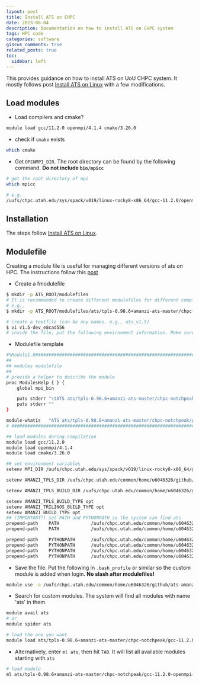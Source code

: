 ```yaml
---
layout: post
title: Install ATS on CHPC
date: 2023-08-04 
description: Documentation on how to install ATS on CHPC system
tags: HPC code 
categories: software
giscus_comments: true
related_posts: true
toc:
  sidebar: left
---
```


This provides guidance on how to install ATS on UoU CHPC system. It mostly follows post [Install ATS on Linux](/blog/2021/Compile-ATS-Master-on-Linux) with a few modifications.

## Load modules

- Load compilers and cmake? 
```bash
module load gcc/11.2.0 openmpi/4.1.4 cmake/3.26.0
```
- check if `cmake` exists
```bash
which cmake
```
 - Get `OPENMPI_DIR`. The root directory can be found by the following command. **Do not include `bin/mpicc`**

```bash
# get the root directory of mpi
which mpicc 

# e.g.
/uufs/chpc.utah.edu/sys/spack/v019/linux-rocky8-x86_64/gcc-11.2.0/openmpi-4.1.4-fvjpa3zslc4266fazcxbv6ntjgojf6rx/bin/mpicc
```

## Installation

The steps follow [Install ATS on Linux](/blog/2021/Compile-ATS-Master-on-Linux).

## Modulefile
Creating a module file is useful for managing different versions of ats on HPC. The instructions follow this [post](https://hpc.ncsu.edu/Documents/user_modules.php)
- Create a fmodulefile

```bash
$ mkdir -p ATS_ROOT/modulefiles
# It is recommended to create different modulefiles for different compilers, arch, and ats versions
# e.g.,
$ mkdir -p ATS_ROOT/modulefiles/ats/tpls-0.98.6+amanzi-ats-master/chpc-notchpeak/gcc-11.2.0-openmpi-4.1.4

# create a textfile (can be any names. e.g., ats_v1.5)
$ vi v1.5-dev_e8cad556
# inside the file, put the following environment information. Make sure the file starts with `#%Module`
```

- Modulefile template

```bash
#%Module1.0#####################################################################
##
## modules modulefile
##
# provide a helper to describe the module
proc ModulesHelp { } {
    global mpi_bin

    puts stderr "\tATS ats/tpls-0.98.6+amanzi-ats-master/chpc-notchpeak/gcc-11.2.0-openmpi-4.1.4/opt repository, opt build"
    puts stderr ""
}

module-whatis   "ATS ats/tpls-0.98.6+amanzi-ats-master/chpc-notchpeak/gcc-11.2.0-openmpi-4.1.4/opt opt build"
# #############################################################################

## load modules during compilation
module load gcc/11.2.0
module load openmpi/4.1.4
module load cmake/3.26.0

## set environment variables
setenv MPI_DIR /uufs/chpc.utah.edu/sys/spack/v019/linux-rocky8-x86_64/gcc-11.2.0/openmpi-4.1.4-fvjpa3zslc4266fazcxbv6ntjgojf6rx

setenv AMANZI_TPLS_DIR /uufs/chpc.utah.edu/common/home/u6046326/github/ats-amanzi-Jul2023/amanzi_tpls-install-master-Release

setenv AMANZI_TPLS_BUILD_DIR /uufs/chpc.utah.edu/common/home/u6046326/github/ats-amanzi-Jul2023/amanzi_tpls-build-master-Release

setenv AMANZI_TPLS_BUILD_TYPE opt
setenv AMANZI_TRILINOS_BUILD_TYPE opt
setenv AMANZI_BUILD_TYPE opt
## (IMPORTANT!) set PATH and PYTHONPATH so the system can find ats
prepend-path    PATH            /uufs/chpc.utah.edu/common/home/u6046326/github/ats-amanzi-Jul2023/amanzi_tpls-install-master-Release/bin
prepend-path    PATH            /uufs/chpc.utah.edu/common/home/u6046326/github/ats-amanzi-Jul2023/amanzi-install-master-Release/bin

prepend-path    PYTHONPATH      /uufs/chpc.utah.edu/common/home/u6046326/github/ats-amanzi-Jul2023/amanzi_tpls-install-master-Release/SEACAS/lib
prepend-path    PYTHONPATH      /uufs/chpc.utah.edu/common/home/u6046326/github/ats-amanzi-Jul2023/repos/amanzi/tools/amanzi_xml
prepend-path    PYTHONPATH      /uufs/chpc.utah.edu/common/home/u6046326/github/ats-amanzi-Jul2023/repos/amanzi/src/physics/ats/tools/utils
prepend-path    PYTHONPATH      /uufs/chpc.utah.edu/common/home/u6046326/github/ats-amanzi-Jul2023/repos/amanzi/src/physics/ats/tools/meshing/meshing_ats
```

- Save the file. Put the following in `.bash_profile` or similar so the custom module is added when login. **No slash after modulefiles!**

```bash
module use -a /uufs/chpc.utah.edu/common/home/u6046326/github/ats-amanzi-Jul2023/modulefiles
```
- Search for custom modules. The system will find all modules with name 'ats' in them.

```bash
module avail ats
# or
module spider ats

# load the one you want
module load ats/tpls-0.98.6+amanzi-ats-master/chpc-notchpeak/gcc-11.2.0-openmpi-4.1.4/v1.5-dev_e8cad556
```
- Alternatively, enter `ml ats`, then hit `TAB`. It will list all available modules starting with `ats`

```bash
# load module
ml ats/tpls-0.98.6+amanzi-ats-master/chpc-notchpeak/gcc-11.2.0-openmpi-4.1.4/v1.5-dev_e8cad556
```

